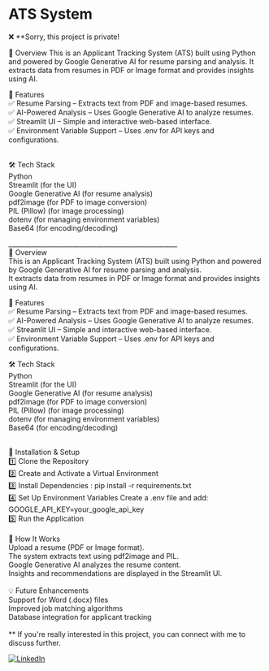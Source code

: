 <h1>ATS System</h1>

❌ **Sorry, this project is private! 
<br> 

📌 Overview
This is an Applicant Tracking System (ATS) built using Python and powered by Google Generative AI for resume parsing and analysis. It extracts data from resumes in PDF or Image format and provides insights using AI.<br/> 

🚀 Features<br/>
✅ Resume Parsing – Extracts text from PDF and image-based resumes.<br/> 
✅ AI-Powered Analysis – Uses Google Generative AI to analyze resumes.<br/>
✅ Streamlit UI – Simple and interactive web-based interface. <br/>
✅ Environment Variable Support – Uses .env for API keys and configurations.<br/>

<br/>
🛠️ Tech Stack<br/>
Python <br/>
Streamlit (for the UI)<br/>
Google Generative AI (for resume analysis)<br/>
pdf2image (for PDF to image conversion)<br/>
PIL (Pillow) (for image processing)<br/>
dotenv (for managing environment variables)<br/>
Base64 (for encoding/decoding)<br/>

____________________________________________________ <br/>
📌 Overview <br/>
This is an Applicant Tracking System (ATS) built using Python and powered by Google Generative AI for resume parsing and analysis. <br/>
It extracts data from resumes in PDF or Image format and provides insights using AI.<br/>

🚀 Features<br/>
✅ Resume Parsing – Extracts text from PDF and image-based resumes.<br/>
✅ AI-Powered Analysis – Uses Google Generative AI to analyze resumes.<br/>
✅ Streamlit UI – Simple and interactive web-based interface.<br/>
✅ Environment Variable Support – Uses .env for API keys and configurations.<br/>

🛠️ Tech Stack<br/>
Python<br/>
Streamlit (for the UI)<br/>
Google Generative AI (for resume analysis)<br/>
pdf2image (for PDF to image conversion)<br/>
PIL (Pillow) (for image processing)<br/>
dotenv (for managing environment variables)<br/>
Base64 (for encoding/decoding)<br/>

<br/>
📂 Installation & Setup<br/>
1️⃣ Clone the Repository<br/>
2️⃣ Create and Activate a Virtual Environment<br/>
3️⃣ Install Dependencies : pip install -r requirements.txt  <br/>
4️⃣ Set Up Environment Variables Create a .env file and add: GOOGLE_API_KEY=your_google_api_key  <br/>
5️⃣ Run the Application <br/>

<br/>
🎯 How It Works<br/>
Upload a resume (PDF or Image format).<br/>
The system extracts text using pdf2image and PIL.<br/>
Google Generative AI analyzes the resume content.<br/>
Insights and recommendations are displayed in the Streamlit UI.<br/>

<br/>
💡 Future Enhancements<br/>
Support for Word (.docx) files<br/>
Improved job matching algorithms<br/>
Database integration for applicant tracking<br/>
<br/>
** If you're really interested in this project, you can connect with me to discuss further.  <br>  

[![LinkedIn](https://img.shields.io/badge/-LinkedIn-0A66C2?style=for-the-badge&logo=linkedin&logoColor=white)](https://www.linkedin.com/in/nayan-darokar-468a85294/)</br>




